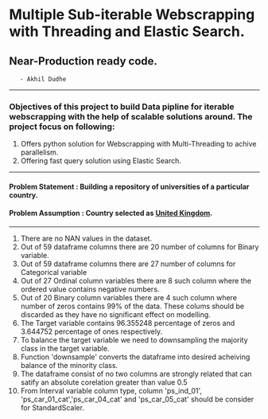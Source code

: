 
# Multiple Sub-iterable Webscrapping with Threading and Elastic Search.
## Near-Production ready code.
       - Akhil Dudhe

-----------------------------
### Objectives of this project to build Data pipline for iterable webscrapping with the help of scalable solutions around. The project focus on following:
1. Offers python solution for Webscrapping with Multi-Threading to achive parallelism. 
2. Offering fast query solution using Elastic Search.
-----------------------------
#### Problem Statement  : Building a repository of universities of a particular country.
#### Problem Assumption : Country selected as <a href="https://en.wikipedia.org/wiki/List_of_universities_in_England">United Kingdom</a>.
-----------------------------


<ol type="number">
    <li>There are no NAN values in the dataset.</li>
    <li>Out of 59 dataframe columns there are 20 number of columns for Binary variable.</li>
    <li>Out of 59 dataframe columns there are 27 number of columns for Categorical variable</li>
    <li> Out of 27 Ordinal column variables there are 8 such column where the ordered value contains negative numbers.</li>
    <li>Out of 20 Binary column variables there are 4 such column where number of zeros contains 99% of the data. These colums should be discarded as they have no significant effect on modelling.</li>
    <li> The Target variable contains 96.355248 percentage of zeros and 3.644752 percentage of ones respectively.</li>
     <li>To balance the target variable we need to downsampling the majority class in the target variable.</li>
    <li>Function 'downsample' converts the dataframe into desired acheiving balance of the minority class.</li>
    <li>The dataframe consist of no two columns are strongly related that can satify an absolute corelation greater than value 0.5</li>
    <li>From Interval variable column type, column 'ps_ind_01', 'ps_car_01_cat','ps_car_04_cat' and 'ps_car_05_cat' should be consider for StandardScaler.</li>
    </ol>